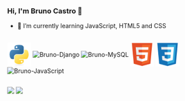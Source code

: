 ### Hi, I'm Bruno Castro 👋

- 🌱 I’m currently learning JavaScript, HTML5 and CSS

<div style="display: inline_block">
  <br>
  <img align="center" alt="Bruno-Python" height="55" width="55" src="https://raw.githubusercontent.com/devicons/devicon/master/icons/python/python-original.svg">
  <img align="center" alt="Bruno-Django" height="55" width="55" img src="https://cdn.jsdelivr.net/gh/devicons/devicon/icons/django/django-plain.svg">
  <img align="center" alt="Bruno-MySQL" height="55" width="55" img src="https://cdn.jsdelivr.net/gh/devicons/devicon/icons/mysql/mysql-original.svg">
  <img align="center" alt="Bruno-HTML" height="55" width="55" src="https://raw.githubusercontent.com/devicons/devicon/master/icons/html5/html5-original.svg">
  <img align="center" alt="Bruno-CSS" height="55" width="55" src="https://raw.githubusercontent.com/devicons/devicon/master/icons/css3/css3-original.svg">
  <img align="center" alt="Bruno-JavaScript" height="55" width="55" src="https://cdn.jsdelivr.net/gh/devicons/devicon/icons/javascript/javascript-original.svg">
</div>

##

<div>
  <a href="http://www.linkedin.com/in/brunocastrom" target="_blank"><img src="https://img.shields.io/badge/-LinkedIn-%230077B5?style=for-the-badge&logo=linkedin&logoColor=white" target="_blank"></a>
  <a href = "mailto:brunocastromoura@hotmail.com"><img src="https://img.shields.io/badge/Gmail-D14836?style=for-the-badge&logo=gmail&logoColor=white"></a>
</div>
